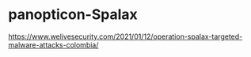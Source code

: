 # panopticon-Spalax

https://www.welivesecurity.com/2021/01/12/operation-spalax-targeted-malware-attacks-colombia/
